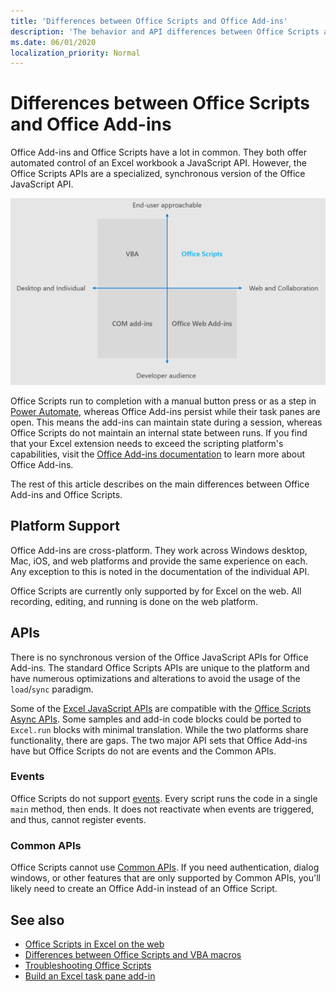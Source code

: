 ```yaml
---
title: 'Differences between Office Scripts and Office Add-ins'
description: 'The behavior and API differences between Office Scripts and Office Add-ins.'
ms.date: 06/01/2020
localization_priority: Normal
---
```


# Differences between Office Scripts and Office Add-ins

Office Add-ins and Office Scripts have a lot in common. They both offer automated control of an Excel workbook a JavaScript API. However, the Office Scripts APIs are a specialized, synchronous version of the Office JavaScript API.

![A four-quadrant diagram showing the focus areas for different Office extensibility solutions. Both Office Scripts and Office Web Add-ins are focused on the web and collaboration, but Office Scripts cater to end users (whereas Office Web Add-ins target professional developers).)](../images/office-programmability-diagram.png)

Office Scripts run to completion with a manual button press or as a step in [Power Automate](https://flow.microsoft.com/), whereas Office Add-ins persist while their task panes are open. This means the add-ins can maintain state during a session, whereas Office Scripts do not maintain an internal state between runs. If you find that your Excel extension needs to exceed the scripting platform's capabilities, visit the [Office Add-ins documentation](/office/dev/add-ins) to learn more about Office Add-ins.

The rest of this article describes on the main differences between Office Add-ins and Office Scripts.

## Platform Support

Office Add-ins are cross-platform. They work across Windows desktop, Mac, iOS, and web platforms and provide the same experience on each. Any exception to this is noted in the documentation of the individual API.

Office Scripts are currently only supported by for Excel on the web. All recording, editing, and running is done on the web platform.

## APIs

There is no synchronous version of the Office JavaScript APIs for Office Add-ins. The standard Office Scripts APIs are unique to the platform and have numerous optimizations and alterations to avoid the usage of the `load`/`sync` paradigm.

Some of the [Excel JavaScript APIs](/javascript/api/excel?view=excel-js-preview) are compatible with the [Office Scripts Async APIs](../develop/excel-async-model.md). Some samples and add-in code blocks could be ported to `Excel.run` blocks with minimal translation. While the two platforms share functionality, there are gaps. The two major API sets that Office Add-ins have but Office Scripts do not are events and the Common APIs.

### Events

Office Scripts do not support [events](/office/dev/add-ins/excel/excel-add-ins-events). Every script runs the code in a single `main` method, then ends. It does not reactivate when events are triggered, and thus, cannot register events.

### Common APIs

Office Scripts cannot use [Common APIs](/javascript/api/office). If you need authentication, dialog windows, or other features that are only supported by Common APIs, you'll likely need to create an Office Add-in instead of an Office Script.

## See also

- [Office Scripts in Excel on the web](../overview/excel.md)
- [Differences between Office Scripts and VBA macros](vba-differences.md)
- [Troubleshooting Office Scripts](../testing/troubleshooting.md)
- [Build an Excel task pane add-in](/office/dev/add-ins/quickstarts/excel-quickstart-jquery)
